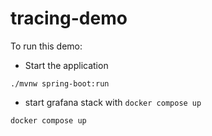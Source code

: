 # tracing-demo
To run this demo:
- Start the application
```shell
./mvnw spring-boot:run
```
- start grafana stack with `docker compose up`
```shell
docker compose up
```
